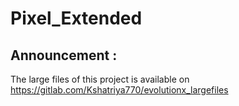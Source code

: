 # Pixel_Extended
## Announcement : 
  The large files of this project is available on 
  https://gitlab.com/Kshatriya770/evolutionx_largefiles
